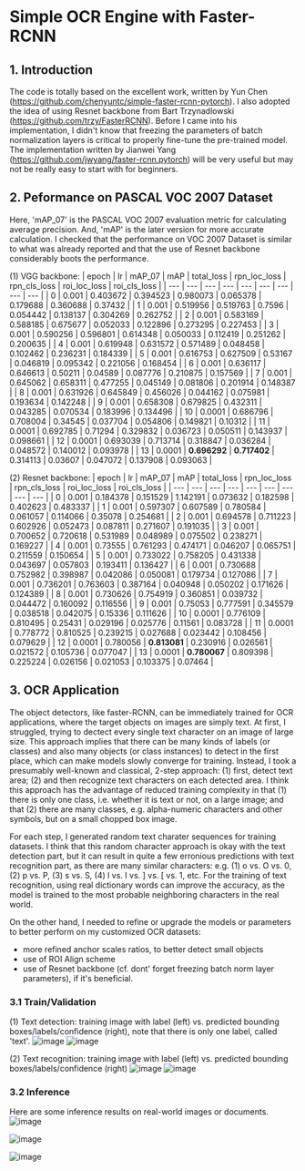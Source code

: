 # Simple OCR Engine with Faster-RCNN
## 1. Introduction
The code is totally based on the excellent work, written by Yun Chen (https://github.com/chenyuntc/simple-faster-rcnn-pytorch). I also adopted the idea of using Resnet backbone from Bart Trzynadlowski
(https://github.com/trzy/FasterRCNN). Before I came into his implementation, I didn't know that freezing the parameters of batch normalization layers is critical to properly fine-tune the pre-trained model. The implementation written by Jianwei Yang (https://github.com/jwyang/faster-rcnn.pytorch) will be very useful but may not be really easy to start with for beginners.

## 2. Peformance on PASCAL VOC 2007 Dataset

Here, 'mAP_07' is the PASCAL VOC 2007 evaluation metric for calculating average precision. And, 'mAP' is the later version for more accurate calculation. 
I checked that the performance on VOC 2007 Dataset is similar to what was already reported and that the use of Resnet backbone considerably boots the performance. 

(1) VGG backbone:
| epoch | lr | mAP_07 | mAP | total_loss | rpn_loc_loss | rpn_cls_loss | roi_loc_loss | roi_cls_loss |
| --- | --- | --- | --- | --- | --- | --- | --- | --- |
| 0 | 0.001 | 0.403672 | 0.394523 | 0.980073 | 0.065378 | 0.179688 | 0.360688 | 0.37432 |
| 1 | 0.001 | 0.519956 | 0.519763 | 0.7596 | 0.054442 | 0.138137 | 0.304269 | 0.262752 |
| 2 | 0.001 | 0.583169 | 0.588185 | 0.675677 | 0.052033 | 0.122896 | 0.273295 | 0.227453 |
| 3 | 0.001 | 0.590256 | 0.596801 | 0.614348 | 0.050033 | 0.112419 | 0.251262 | 0.200635 |
| 4 | 0.001 | 0.619948 | 0.631572 | 0.571489 | 0.048458 | 0.102462 | 0.236231 | 0.184339 |
| 5 | 0.001 | 0.616753 | 0.627509 | 0.53167 | 0.046819 | 0.095342 | 0.221056 | 0.168454 |
| 6 | 0.001 | 0.636117 | 0.646613 | 0.50211 | 0.04589 | 0.087776 | 0.210875 | 0.157569 |
| 7 | 0.001 | 0.645062 | 0.658311 | 0.477255 | 0.045149 | 0.081806 | 0.201914 | 0.148387 |
| 8 | 0.001 | 0.631926 | 0.645849 | 0.456026 | 0.044162 | 0.075981 | 0.193634 | 0.142248 |
| 9 | 0.001 | 0.658308 | 0.679825 | 0.432311 | 0.043285 | 0.070534 | 0.183996 | 0.134496 |
| 10 | 0.0001 | 0.686796 | 0.708004 | 0.34545 | 0.037704 | 0.054806 | 0.149821 | 0.10312 |
| 11 | 0.0001 | 0.692785 | 0.71294 | 0.329832 | 0.036723 | 0.050511 | 0.143937 | 0.098661 |
| 12 | 0.0001 | 0.693039 | 0.713714 | 0.318847 | 0.036284 | 0.048572 | 0.140012 | 0.093978 |
| 13 | 0.0001 | **0.696292** | **0.717402** | 0.314113 | 0.03607 | 0.047072 | 0.137908 | 0.093063 |

(2) Resnet backbone:
| epoch | lr | mAP_07 | mAP | total_loss | rpn_loc_loss | rpn_cls_loss | roi_loc_loss | roi_cls_loss |
| --- | --- | --- | --- | --- | --- | --- | --- | --- |
| 0 | 0.001 | 0.184378 | 0.151529 | 1.142191 | 0.073632 | 0.182598 | 0.402623 | 0.483337 |
| 1 | 0.001 | 0.597307 | 0.607589 | 0.780584 | 0.061057 | 0.114066 | 0.35078 | 0.254681 |
| 2 | 0.001 | 0.694578 | 0.711223 | 0.602926 | 0.052473 | 0.087811 | 0.271607 | 0.191035 |
| 3 | 0.001 | 0.700652 | 0.720618 | 0.531989 | 0.048989 | 0.075502 | 0.238271 | 0.169227 |
| 4 | 0.001 | 0.73555 | 0.761293 | 0.474171 | 0.046207 | 0.065751 | 0.211559 | 0.150654 |
| 5 | 0.001 | 0.733022 | 0.758205 | 0.431338 | 0.043697 | 0.057803 | 0.193411 | 0.136427 |
| 6 | 0.001 | 0.730688 | 0.752982 | 0.398987 | 0.042086 | 0.050081 | 0.179734 | 0.127086 |
| 7 | 0.001 | 0.736201 | 0.763603 | 0.387164 | 0.040948 | 0.050202 | 0.171626 | 0.124389 |
| 8 | 0.001 | 0.730626 | 0.754919 | 0.360851 | 0.039732 | 0.044472 | 0.160092 | 0.116556 |
| 9 | 0.001 | 0.75053 | 0.777591 | 0.345579 | 0.038518 | 0.042075 | 0.15336 | 0.111626 |
| 10 | 0.0001 | 0.776109 | 0.810495 | 0.25431 | 0.029196 | 0.025776 | 0.11561 | 0.083728 |
| 11 | 0.0001 | 0.778772 | 0.810525 | 0.239215 | 0.027688 | 0.023442 | 0.108456 | 0.079629 |
| 12 | 0.0001 | 0.780056 | **0.813081** | 0.230916 | 0.026561 | 0.021572 | 0.105736 | 0.077047 |
| 13 | 0.0001 | **0.780067** | 0.809398 | 0.225224 | 0.026156 | 0.021053 | 0.103375 | 0.07464 |


## 3. OCR Application
The object detectors, like faster-RCNN, can be immediately trained for OCR applications, where the target objects on images are simply text. 
At first, I struggled, trying to dectect every single text character on an image of large size. This approach implies that there can be many kinds of labels (or classes) and also many objects (or class instances) to detect in the first place, which can make models slowly converge for training. Instead, I took a presumably well-known and classical, 2-step approach: (1) first, detect text area; (2) and then recognize text characters on each detected area. I think this approach has the advantage of reduced training complexity in that (1) there is only one class, i.e. whether it is text or not, on a large image; and that (2) there are many classes, e.g. alpha-numeric characters and other symbols, but on a small chopped box image. 

For each step, I generated random text charater sequences for training datasets. I think that this random character approach is okay with the text detection part, but it can result in quite a few erronious predictions with text recognition part, as there are many similar characters: e.g. (1) o vs. O vs. 0, (2) p vs. P, (3) s vs. S, (4) l vs. I vs. ] vs. [ vs. 1, etc. For the training of text recognition, using real dictionary words can improve the accuracy, as the model is trained to the most probable neighboring characters in the real world. 

On the other hand, I needed to refine or upgrade the models or parameters to better perform on my customized OCR datasets:
- more refined anchor scales ratios, to better detect small objects
- use of ROI Align scheme
- use of Resnet backbone (cf. dont' forget freezing batch norm layer parameters), if it's beneficial.

### 3.1 Train/Validation
(1) Text detection: training image with label (left) vs. predicted bounding boxes/labels/confidence (right), note that there is only one label, called 'text'.
![image](https://github.com/user-attachments/assets/7785564e-9803-4217-826c-ee68a0a6b053)
![image](https://github.com/user-attachments/assets/09e6bc17-8300-4e5a-a89f-10c29546a333)

(2) Text recognition: training image with label (left) vs. predicted bounding boxes/labels/confidence (right)
![image](https://github.com/user-attachments/assets/b12f3796-0b0d-4b22-bce7-0eb179562b87)
![image](https://github.com/user-attachments/assets/2112141f-04e5-4b3a-9d87-e6d1df81b1dc)


### 3.2 Inference
Here are some inference results on real-world images or documents. 
![image](https://github.com/user-attachments/assets/f870f006-8390-48df-8f55-7fcb4e46c17e)

![image](https://github.com/user-attachments/assets/30ae3f2b-065c-4110-9379-109d339b675c)

![image](https://github.com/user-attachments/assets/428e1f95-725d-4347-ac6e-3b012f34050e)



